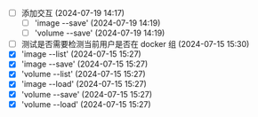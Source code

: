 - [ ] 添加交互 (2024-07-19 14:17)
  - [ ] 'image --save' (2024-07-19 14:19)
  - [ ] 'volume --save' (2024-07-19 14:19)
- [ ] 测试是否需要检测当前用户是否在 docker 组 (2024-07-15 15:30)
- [X] 'image --list' (2024-07-15 15:27)
- [X] 'image --save' (2024-07-15 15:27)
- [X] 'volume --list' (2024-07-15 15:27)
- [X] 'image --load' (2024-07-15 15:27)
- [X] 'volume --save' (2024-07-15 15:27)
- [X] 'volume --load' (2024-07-15 15:27)

